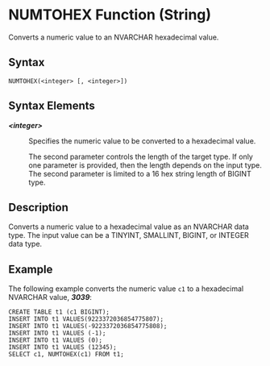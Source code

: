 <!-- loio3688c8288c024907b4d933cd7c9a72c9 -->

# NUMTOHEX Function \(String\)

Converts a numeric value to an NVARCHAR hexadecimal value.



<a name="loio3688c8288c024907b4d933cd7c9a72c9__sql_function_bintohex_1sql_function_bintohex_syntax"/>

## Syntax

```
NUMTOHEX(<integer> [, <integer>])
```



<a name="loio3688c8288c024907b4d933cd7c9a72c9__section_gdq_1hw_vdb"/>

## Syntax Elements


<dl>
<dt><b>

*<integer\>*

</b></dt>
<dd>

Specifies the numeric value to be converted to a hexadecimal value.

The second parameter controls the length of the target type. If only one parameter is provided, then the length depends on the input type. The second parameter is limited to a 16 hex string length of BIGINT type.



</dd>
</dl>



<a name="loio3688c8288c024907b4d933cd7c9a72c9__sql_function_bintohex_1sql_function_bintohex_description"/>

## Description

Converts a numeric value to a hexadecimal value as an NVARCHAR data type. The input value can be a TINYINT, SMALLINT, BIGINT, or INTEGER data type.



<a name="loio3688c8288c024907b4d933cd7c9a72c9__sql_function_bintohex_1sql_function_bintohex_examples"/>

## Example

The following example converts the numeric value `c1` to a hexadecimal NVARCHAR value, ***3039***:

```
CREATE TABLE t1 (c1 BIGINT);
INSERT INTO t1 VALUES(9223372036854775807);
INSERT INTO t1 VALUES(-9223372036854775808);
INSERT INTO t1 VALUES (-1);
INSERT INTO t1 VALUES (0);
INSERT INTO t1 VALUES (12345);
SELECT c1, NUMTOHEX(c1) FROM t1;
```

